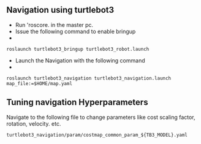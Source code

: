 ## Navigation using turtlebot3
- Run 'roscore. in the master pc.
- Issue the following command to enable bringup
- 
```
roslaunch turtlebot3_bringup turtlebot3_robot.launch
```
- Launch the Navigation with the following command
- 
```
roslaunch turtlebot3_navigation turtlebot3_navigation.launch map_file:=$HOME/map.yaml
```
## Tuning navigation Hyperparameters
Navigate to the following file to change parameters like cost scaling factor, rotation, velocity. etc.

``` 
turtlebot3_navigation/param/costmap_common_param_${TB3_MODEL}.yaml
```
